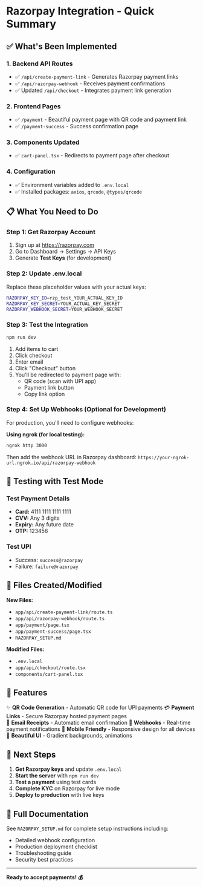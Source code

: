 # Razorpay Integration - Quick Summary

## ✅ What's Been Implemented

### 1. Backend API Routes
- ✅ `/api/create-payment-link` - Generates Razorpay payment links
- ✅ `/api/razorpay-webhook` - Receives payment confirmations
- ✅ Updated `/api/checkout` - Integrates payment link generation

### 2. Frontend Pages
- ✅ `/payment` - Beautiful payment page with QR code and payment link
- ✅ `/payment-success` - Success confirmation page

### 3. Components Updated
- ✅ `cart-panel.tsx` - Redirects to payment page after checkout

### 4. Configuration
- ✅ Environment variables added to `.env.local`
- ✅ Installed packages: `axios`, `qrcode`, `@types/qrcode`

## 📋 What You Need to Do

### Step 1: Get Razorpay Account
1. Sign up at https://razorpay.com
2. Go to Dashboard → Settings → API Keys
3. Generate **Test Keys** (for development)

### Step 2: Update .env.local
Replace these placeholder values with your actual keys:

```bash
RAZORPAY_KEY_ID=rzp_test_YOUR_ACTUAL_KEY_ID
RAZORPAY_KEY_SECRET=YOUR_ACTUAL_KEY_SECRET
RAZORPAY_WEBHOOK_SECRET=YOUR_WEBHOOK_SECRET
```

### Step 3: Test the Integration
```bash
npm run dev
```

1. Add items to cart
2. Click checkout
3. Enter email
4. Click "Checkout" button
5. You'll be redirected to payment page with:
   - QR code (scan with UPI app)
   - Payment link button
   - Copy link option

### Step 4: Set Up Webhooks (Optional for Development)
For production, you'll need to configure webhooks:

**Using ngrok (for local testing):**
```bash
ngrok http 3000
```
Then add the webhook URL in Razorpay dashboard:
`https://your-ngrok-url.ngrok.io/api/razorpay-webhook`

## 🧪 Testing with Test Mode

### Test Payment Details
- **Card:** 4111 1111 1111 1111
- **CVV:** Any 3 digits
- **Expiry:** Any future date
- **OTP:** 123456

### Test UPI
- Success: `success@razorpay`
- Failure: `failure@razorpay`

## 📁 Files Created/Modified

**New Files:**
- `app/api/create-payment-link/route.ts`
- `app/api/razorpay-webhook/route.ts`
- `app/payment/page.tsx`
- `app/payment-success/page.tsx`
- `RAZORPAY_SETUP.md`

**Modified Files:**
- `.env.local`
- `app/api/checkout/route.tsx`
- `components/cart-panel.tsx`

## 🎨 Features

✨ **QR Code Generation** - Automatic QR code for UPI payments
💳 **Payment Links** - Secure Razorpay hosted payment pages  
📧 **Email Receipts** - Automatic email confirmation
🔔 **Webhooks** - Real-time payment notifications
📱 **Mobile Friendly** - Responsive design for all devices
🎨 **Beautiful UI** - Gradient backgrounds, animations

## 🚀 Next Steps

1. **Get Razorpay keys** and update `.env.local`
2. **Start the server** with `npm run dev`
3. **Test a payment** using test cards
4. **Complete KYC** on Razorpay for live mode
5. **Deploy to production** with live keys

## 📖 Full Documentation

See `RAZORPAY_SETUP.md` for complete setup instructions including:
- Detailed webhook configuration
- Production deployment checklist
- Troubleshooting guide
- Security best practices

---

**Ready to accept payments! 💰**
